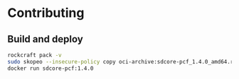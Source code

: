 # Contributing

## Build and deploy

```bash
rockcraft pack -v
sudo skopeo --insecure-policy copy oci-archive:sdcore-pcf_1.4.0_amd64.rock docker-daemon:sdcore-pcf:1.4.0
docker run sdcore-pcf:1.4.0
```